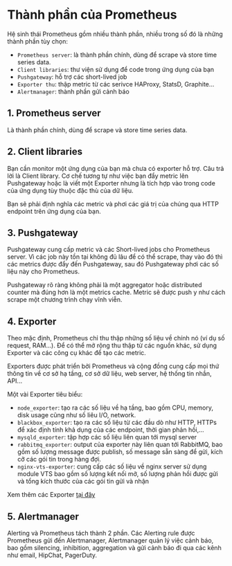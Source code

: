 # Thành phần của Prometheus
Hệ sinh thái Prometheus gồm nhiều thành phần, nhiều trong số đó là những thành phần tùy chọn:
- `Prometheus server`: là thành phần chính, dùng để scrape và store time series data.
- `Client libraries`: thư viện sử dụng để code trong ứng dụng của bạn
- `Pushgateway`: hỗ trợ các short-lived job
- `Exporter thu`: thập metric từ các serivce HAProxy, StatsD, Graphite...
- `Alertmanager`: thành phần gửi cảnh báo

## 1. Prometheus server

Là thành phần chính, dùng để scrape và store time series data.

## 2. Client libraries

Bạn cần monitor một ứng dụng của bạn mà chưa có exporter hỗ trợ. Câu trả lời là Client library. Cơ chế tương tự như việc bạn đẩy metric lên Pushgateway hoặc là viết một Exporter nhưng là tích hợp vào trong code của ứng dụng tùy thuộc đặc thù của dữ liệu.

Bạn sẽ phải định nghĩa các metric và phơi các giá trị của chúng qua HTTP endpoint trên ứng dụng của bạn.

## 3. Pushgateway

Pushgateway cung cấp metric và các Short-lived jobs cho Prometheus server. Vì các job này tồn tại không đủ lâu để có thể scrape, thay vào đó thì các metrics được đẩy đến Pushgateway, sau đó Pushgateway phơi các số liệu này cho Prometheus.

Pushgateway rõ ràng không phải là một aggregator hoặc distributed counter mà đúng hơn là một metrics cache. Metric sẽ được push y như cách scrape một chương trình chạy vĩnh viễn.

## 4. Exporter

Theo mặc định, Prometheus chỉ thu thập những số liệu về chính nó (ví dụ số request, RAM...). Để có thể mở rộng thu thập từ các nguồn khác, sử dụng Exporter và các công cụ khác để tạo các metric.

Exporters được phát triển bởi Prometheus và cộng đồng cung cấp mọi thứ thông tin về cơ sở hạ tầng, cơ sở dữ liệu, web server, hệ thống tin nhắn, API...

Một vài Exporter tiêu biểu:
- `node_exporter`: tạo ra các số liệu về hạ tầng, bao gồm CPU, memory, disk usage cũng như số liêu I/O, network.
- `blackbox_exporter`: tạo ra các số liệu từ các đầu dò như HTTP, HTTPs để xác định tính khả dụng của các endpoint, thời gian phản hồi,...
- `mysqld_exporter`: tập hợp các số liệu liên quan tới mysql server
- `rabbitmq_exporter`: output của exporter này liên quan tới RabbitMQ, bao gồm số lượng message được publish, số message sẵn sàng để gửi, kích cỡ các gói tin trong hàng đợi.
- `nginx-vts-exporter`: cung cấp các số liệu về nginx server sử dụng module VTS bao gồm số lượng kết nối mở, số lượng phản hồi được gửi và tổng kích thước của các gói tin gửi và nhận

Xem thêm các Exporter [tại đây](https://prometheus.io/docs/instrumenting/exporters/)

## 5. Alertmanager

Alerting và Prometheus tách thành 2 phần. Các Alerting rule được Prometheus gửi đến Alertmanager, Alertmanager quản lý việc cảnh báo, bao gồm silencing, inhibition, aggregation và gửi cảnh báo đi qua các kênh như email, HipChat, PagerDuty.

